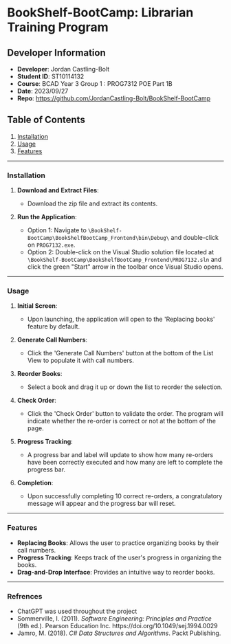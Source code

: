 # BookShelf-BootCamp: Librarian Training Program

## Developer Information
- **Developer**: Jordan Castling-Bolt
- **Student ID**: ST10114132
- **Course**: BCAD Year 3 Group 1 : PROG7312 POE Part 1B
- **Date**: 2023/09/27
- **Repo**: https://github.com/JordanCastling-Bolt/BookShelf-BootCamp

## Table of Contents
1. [Installation](#installation)
2. [Usage](#usage)
3. [Features](#features)

---

### Installation

1. **Download and Extract Files**: 
    - Download the zip file and extract its contents.

2. **Run the Application**: 
    - Option 1: Navigate to `\BookShelf-BootCamp\BookShelfBootCamp_Frontend\bin\Debug\` and double-click on `PROG7132.exe`.
    - Option 2: Double-click on the Visual Studio solution file located at `\BookShelf-BootCamp\BookShelfBootCamp_Frontend\PROG7132.sln` and click the green "Start" arrow in the toolbar once Visual Studio opens.

---

### Usage

1. **Initial Screen**: 
    - Upon launching, the application will open to the 'Replacing books' feature by default.

2. **Generate Call Numbers**: 
    - Click the 'Generate Call Numbers' button at the bottom of the List View to populate it with call numbers.

3. **Reorder Books**: 
    - Select a book and drag it up or down the list to reorder the selection.

4. **Check Order**: 
    - Click the 'Check Order' button to validate the order. The program will indicate whether the re-order is correct or not at the bottom of the page.

5. **Progress Tracking**: 
    - A progress bar and label will update to show how many re-orders have been correctly executed and how many are left to complete the progress bar.

6. **Completion**: 
    - Upon successfully completing 10 correct re-orders, a congratulatory message will appear and the progress bar will reset.

---

### Features

- **Replacing Books**: Allows the user to practice organizing books by their call numbers.
- **Progress Tracking**: Keeps track of the user's progress in organizing the books.
- **Drag-and-Drop Interface**: Provides an intuitive way to reorder books.

---

### Refrences 

- ChatGPT was used throughout the project
- <div class="csl-entry">Sommerville, I. (2011). <i>Software Engineering: Principles and Practice</i> (9th ed.). Pearson Education Inc. https://doi.org/10.1049/sej.1994.0029</div>
- <div class="csl-entry">Jamro, M. (2018). <i>C# Data Structures and Algorithms</i>. Packt Publishing.</div>